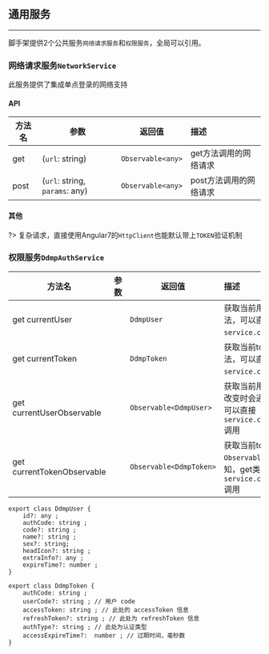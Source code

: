 ## 通用服务
***
脚手架提供2个公共服务`网络请求服务`和`权限服务`，全局可以引用。

### 网络请求服务`NetworkService`
此服务提供了集成单点登录的网络支持

#### API

|方法名|参数|返回值|描述|
|-|-|-|:-|
|get|(`url`: string)|`Observable<any>`| get方法调用的网络请求 |
|post|(`url`: string, `params`: any)|`Observable<any>`| post方法调用的网络请求 |

#### 其他
?> 复杂请求，直接使用Angular7的`HttpClient`也能默认带上`TOKEN`验证机制

### 权限服务`DdmpAuthService`
|方法名|参数|返回值|描述|
|-|-|-|:-|
|get currentUser |  |`DdmpUser`| 获取当前用户信息，get类型的方法，可以直接`service.currentUser`调用 |
|get currentToken |  |`DdmpToken`| 获取当前token信息，get类型的方法，可以直接`service.currentToken`调用 |
|get currentUserObservable |  |`Observable<DdmpUser>`| 获取当前用户的`Observable`，用户改变时会通知，get类型的方法，可以直接`service.currentUserObservable`调用 |
|get currentTokenObservable |  |`Observable<DdmpToken>`| 获取当前token信息的`Observable`，token改变时会通知，get类型的方法，可以直接`service.currentTokenObservable`调用 |

```TS
export class DdmpUser {
    id?: any ;
    authCode: string ;
    code?: string ;
    name?: string ;
    sex?: string;
    headIcon?: string ;
    extraInfo?: any ;
    expireTime?: number ;
}
```
```TS
export class DdmpToken {
    authCode: string ;
    userCode?: string ; // 用户 code
    accessToken: string ; // 此处的 accessToken 信息
    refreshToken?: string ; // 此处为 refreshToken 信息
    authType?: string ; // 此处为认证类型
    accessExpireTime?:  number ; // 过期时间，毫秒数
}
```
